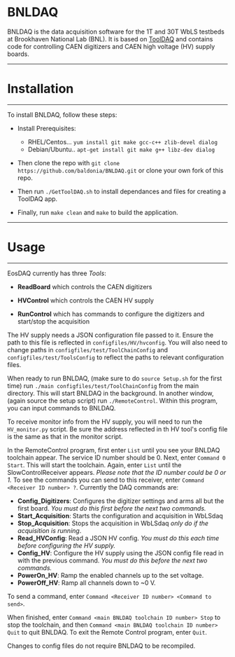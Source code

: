 
# BNLDAQ

BNLDAQ is the data acquisition software for the 1T and 30T WbLS testbeds at Brookhaven National Lab (BNL). It is based on [ToolDAQ](https://github.com/ToolFramework/ToolApplication) and contains code for controlling CAEN digitizers and CAEN high voltage (HV) supply boards.


****************************
# Installation
****************************

To install BNLDAQ, follow these steps:

   - Install Prerequisites: 
     - RHEL/Centos... ``` yum install git make gcc-c++ zlib-devel dialog ```
     - Debian/Ubuntu.. ``` apt-get install git make g++ libz-dev dialog ```

   - Then clone the repo with ```git clone https://github.com/baldonia/BNLDAQ.git``` or clone your own fork of this 
     repo.

   - Then run ```./GetToolDAQ.sh``` to install dependances and files for creating a ToolDAQ app.

   - Finally, run ```make clean``` and ```make``` to build the application.


****************************
# Usage
****************************

EosDAQ currently has three *Tools*:

  - **ReadBoard** which controls the CAEN digitizers

  - **HVControl** which controls the CAEN HV supply

  - **RunControl** which has commands to configure the digitizers and start/stop the acquisition

The HV supply needs a JSON configuration file passed to it. Ensure the path to this file is reflected in `configfiles/HV/hvconfig`. You will also need to change paths in `configfiles/test/ToolChainConfig` and `configfiles/test/ToolsConfig` to reflect the paths to relevant configuration files. 

When ready to run BNLDAQ, (make sure to do `source Setup.sh` for the first time) run ```./main configfiles/test/ToolChainConfig``` from the main directory. This will start BNLDAQ in the background. In another window, (again source the setup script) run ```./RemoteControl```. Within this program, you can input commands to BNLDAQ.

To receive monitor info from the HV supply, you will need to run the `HV_monitor.py` script. Be sure the address reflected in th HV tool's config file is the same as that in the monitor script.

In the RemoteControl program, first enter `List` until you see your BNLDAQ toolchain appear. The service ID number should be 0. Next, enter `Command 0 Start`. This will start the toolchain. Again, enter `List` until the SlowControlReceiver appears. *Please note that the ID number could be 0 or 1.* To see the commands you can send to this receiver, enter `Command <Receiver ID number> ?`. Currently the DAQ commands are:

  - **Config_Digitizers**: Configures the digitizer settings and arms all but the first board. *You must do this first before 
      the next two commands.*
  - **Start_Acquisition**: Starts the configuration and acquisition in WbLSdaq
  - **Stop_Acquisition**: Stops the acquisition in WbLSdaq *only do if the acquisition is running*.
  - **Read_HVConfig**: Read a JSON HV config. *You must do this each time before configuring the HV supply.*
  - **Config_HV**: Configure the HV supply using the JSON config file read in with the previous command. *You must do this before the next two commands.*
  - **PowerOn_HV**: Ramp the enabled channels up to the set voltage.
  - **PowerOff_HV**: Ramp all channels down to ~0 V.

To send a command, enter `Command <Receiver ID number> <Command to send>`. 

When finished, enter `Command <main BNLDAQ toolchain ID number> Stop` to stop the toolchain, and then `Command <main BNLDAQ toolchain ID number> Quit` to quit BNLDAQ. To exit the Remote Control program, enter `Quit`. 

Changes to config files do not require BNLDAQ to be recompiled.
